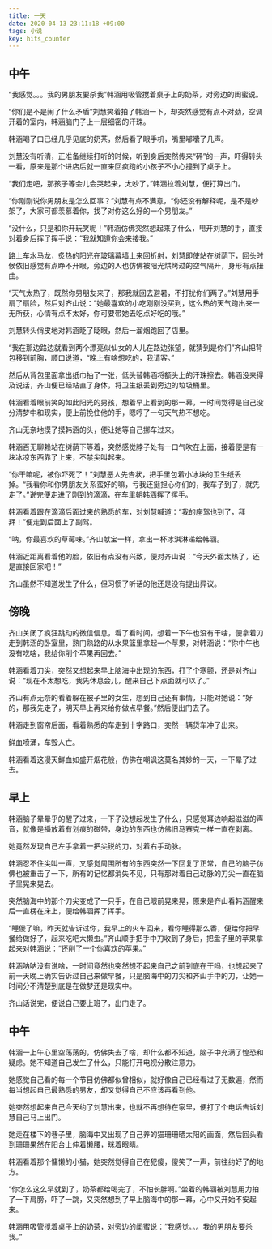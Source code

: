 ```yaml
---
title: 一天
date: 2020-04-13 23:11:18 +09:00
tags: 小说
key: hits_counter
---
```




## 中午

“我感觉。。。我的男朋友要杀我”韩涵用吸管搅着桌子上的奶茶，对旁边的闺蜜说。

“你们是不是闹了什么矛盾”刘慧笑着拍了韩涵一下，却突然感觉有点不对劲，空调开着的室内，韩涵脑门子上一层细密的汗珠。

韩涵喝了口已经几乎见底的奶茶，然后看了眼手机，嘴里嘟囔了几声。

刘慧没有听清，正准备继续打听的时候，听到身后突然传来“砰”的一声，吓得转头一看，原来是那个进店后就一直来回疯跑的小孩子不小心撞到了桌子上。

“我们走吧，那孩子等会儿会哭起来，太吵了。”韩涵拉着刘慧，便打算出门。

“你刚刚说你男朋友是怎么回事？“刘慧有点不满意，“你还没有解释呢，是不是吵架了，大家可都羡慕着你，找了对你这么好的一个男朋友。”

“没什么，只是和你开玩笑呢！”韩涵仿佛突然想起来了什么，甩开刘慧的手，直接对着身后挥了挥手说：“我就知道你会来接我。”

路上车水马龙，炙热的阳光在玻璃幕墙上来回折射，刘慧即使站在树荫下，回头时候依旧感觉有点睁不开眼，旁边的人也仿佛被阳光烘烤过的空气隔开，身形有点扭曲。

“天气太热了，既然你男朋友来了，那我就回去避暑，不打扰你们两了。”刘慧用手扇了扇脸，然后对齐山说：“她最喜欢的小吃刚刚没买到，这么热的天气跑出来一无所获，心情有点不太好，你可要带她去吃点好吃的哦。”

刘慧转头俏皮地对韩涵眨了眨眼，然后一溜烟跑回了店里。

“我在那边路边就看到两个漂亮似仙女的人儿在路边张望，就猜到是你们”齐山把背包移到前胸，顺口说道，“晚上有啥想吃的，我请客。”

然后从背包里面拿出纸巾抽了一张，低头替韩涵将额头上的汗珠擦去。韩涵没来得及说话，齐山便已经站直了身体，将卫生纸丢到旁边的垃圾桶里。

韩涵看着眼前笑的如此阳光的男孩，想着早上看到的那一幕，一时间觉得是自己没分清梦中和现实，便上前挽住他的手，嗯哼了一句天气热不想吃。

齐山无奈地摸了摸韩涵的头，便让她等自己挪车过来。

韩涵百无聊赖站在树荫下等着，突然感觉脖子处有一口气吹在上面，接着便是有一块冰凉东西靠了上来，不禁尖叫起来。

“你干嘛呢，被你吓死了！”刘慧恶人先告状，把手里包着小冰块的卫生纸丢掉。“我看你和你男朋友关系蛮好的嘛，亏我还挺担心你们的，我车子到了，就先走了。”说完便走进了刚到的滴滴，在车里朝韩涵挥了挥手。

韩涵看着跟在滴滴后面过来的熟悉的车，对刘慧喊道：“我的座驾也到了，拜拜！”便走到后面上了副驾。

“呐，你最喜欢的草莓味。”齐山献宝一样，拿出一杯冰淇淋递给韩涵。

韩涵近距离看着他的脸，依旧有点没有兴致，便对齐山说：“今天外面太热了，还是直接回家吧！”

齐山虽然不知道发生了什么，但习惯了听话的他还是没有提出异议。

## 傍晚

齐山关闭了疯狂跳动的微信信息，看了看时间，想着一下午也没有干啥，便拿着刀走到韩涵的卧室里，熟门熟路的从水果篮里拿起一个苹果，对韩涵说：“你中午也没有吃啥，我给你削个苹果再回去。”

韩涵看着刀尖，突然又想起来早上脑海中出现的东西，打了个寒颤，还是对齐山说：“现在不太想吃，我先休息会儿，醒来自己下点面就可以了。”

齐山有点无奈的看着躲在被子里的女生，想到自己还有事情，只能对她说：“好的，那我先走了，明天早上再来给你做点早餐。”然后便出门去了。

韩涵走到窗帘后面，看着熟悉的车走到十字路口，突然一辆货车冲了出来。

鲜血喷涌，车毁人亡。

韩涵看着这漫天鲜血如盛开烟花般，仿佛在嘲讽这莫名其妙的一天，一下晕了过去。



## 早上

韩涵脑子晕晕乎的醒了过来，一下子没想起发生了什么，只感觉耳边响起滋滋的声音，就像是播放着有划痕的磁带，身边的东西也仿佛旧马赛克一样一直在剥离。

她竟然发现自己左手拿着一把尖锐的刀，对着右手动脉。

韩涵忍不住尖叫一声，又感觉周围所有的东西突然一下回复了正常，自己的脑子仿佛也被重击了一下，所有的记忆都消失不见，只有那对着自己动脉的刀尖一直在脑子里晃来晃去。

突然脑海中的那个刀尖变成了一只手，在自己眼前晃来晃，原来是齐山看韩涵醒来后一直楞在床上，便给韩涵挥了挥手。

“睡傻了嘛，昨天就告诉过你，我早上的火车回来，看你睡得那么香，便给你把早餐给做好了，起来吃吧大懒虫。”齐山顺手把手中刀收到了身后，把盘子里的苹果拿起来对韩涵说：“还削了一个你喜欢的苹果。”

韩涵呐呐没有说啥，一时间竟然也突然想不起来自己之前到底在干吗，也想起来了前一天晚上确实告诉过自己来做早餐，只是脑海中的刀尖和齐山手中的刀，让她一时间分不清楚到底是在做梦还是现实中。

齐山话说完，便说自己要上班了，出门走了。



## 中午

韩涵一上午心里空荡荡的，仿佛失去了啥，却什么都不知道，脑子中充满了惶恐和疑虑。她不知道自己发生了什么，只能打开电视分散注意力。

她感觉自己看的每一个节目仿佛都似曾相似，就好像自己已经看过了无数遍，然而每当想起自己最熟悉的男友，却又觉得自己不应该再看到他。

她突然想起来自己今天约了刘慧出来，也就不再想待在家里，便打了个电话告诉刘慧自己马上出门。

她走在楼下的巷子里，脑海中又出现了自己养的猫珊珊晒太阳的画面，然后回头看到珊珊果然在阳台上伸着懒腰，眯着眼睛。

韩涵看着那个慵懒的小猫，她突然觉得自己在犯傻，傻笑了一声，前往约好了的地方。

“你怎么这么早就到了，奶茶都给喝完了，不怕长胖啊。”坐着的韩涵被刘慧用力拍了一下肩膀，吓了一跳，又突然想到了早上脑海中的那一幕，心中又开始不安起来。

韩涵用吸管搅着桌子上的奶茶，对旁边的闺蜜说：“我感觉。。。我的男朋友要杀我。”













